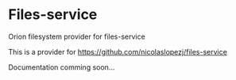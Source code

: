 # Files-service

Orion filesystem provider for files-service

This is a provider for https://github.com/nicolaslopezj/files-service

Documentation comming soon...